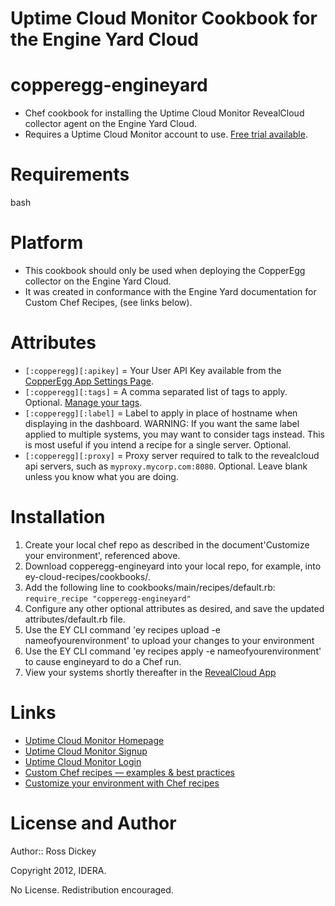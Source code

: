 Uptime Cloud Monitor Cookbook for the Engine Yard Cloud
============================================

copperegg-engineyard
===========
* Chef cookbook for installing the Uptime Cloud Monitor RevealCloud collector agent on the Engine Yard Cloud.
* Requires a Uptime Cloud Monitor account to use. [Free trial available](https://www.idera.com/infrastructure-monitoring-as-a-service/freetrialsubscriptionform).

Requirements
============
bash

Platform
========
* This cookbook should only be used when deploying the CopperEgg collector on the Engine Yard Cloud.
* It was created in conformance with the Engine Yard documentation for Custom Chef Recipes, (see links below).

Attributes
==========
* `[:copperegg][:apikey]` = Your User API Key available from the [CopperEgg App Settings Page](https://app.copperegg.com/#settings/user).
* `[:copperegg][:tags]` = A comma separated list of tags to apply.  Optional.  [Manage your tags](https://app.copperegg.com/#revealcloud/tags).
* `[:copperegg][:label]` = Label to apply in place of hostname when displaying in the dashboard.  WARNING: If you want the same label applied to multiple systems, you may want to consider tags instead.  This is most useful if you intend a recipe for a single server.  Optional.
* `[:copperegg][:proxy]` = Proxy server required to talk to the revealcloud api servers, such as `myproxy.mycorp.com:8080`.  Optional.  Leave blank unless you know what you are doing.

Installation
============
1. Create your local chef repo as described in the document'Customize your environment', referenced above.
2. Download copperegg-engineyard into your local repo, for example, into ey-cloud-recipes/cookbooks/.
3. Add the following line to cookbooks/main/recipes/default.rb: `require_recipe "copperegg-engineyard"`
4. Configure any other optional attributes as desired, and save the updated attributes/default.rb file.
5. Use the EY CLI command 'ey recipes upload -e nameofyourenvironment' to upload your changes to your environment
6. Use the EY CLI command 'ey recipes apply -e nameofyourenvironment' to cause engineyard to do a Chef run.
7. View your systems shortly thereafter in the [RevealCloud App](https://app.copperegg.com/#revealcloud/overview)

Links
=====
* [Uptime Cloud Monitor Homepage](https://www.idera.com/infrastructure-monitoring-as-a-service/)
* [Uptime Cloud Monitor Signup](https://www.idera.com/infrastructure-monitoring-as-a-service/freetrialsubscriptionform)
* [Uptime Cloud Monitor Login](https://app.copperegg.com/login)
* [Custom Chef recipes — examples & best practices](https://support.cloud.engineyard.com/entries/21406977-custom-chef-recipes-examples-best-practices)
* [Customize your environment with Chef recipes](https://support.cloud.engineyard.com/entries/21009867-custom-chef-recipes)

License and Author
==================
Author:: Ross Dickey

Copyright 2012, IDERA.

No License.  Redistribution encouraged.

